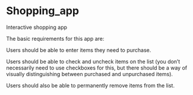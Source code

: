 # Shopping_app
Interactive shopping app


The basic requirements for this app are:

Users should be able to enter items they need to purchase.

Users should be able to check and uncheck items on the list (you don’t necessarily need to use checkboxes for this, but there should be a way of visually distinguishing between purchased and unpurchased items).

Users should also be able to permanently remove items from the list.
